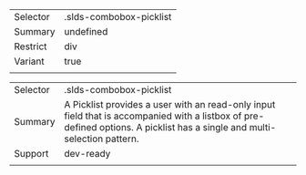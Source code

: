 
|  |  |
|-------|-------|
| Selector | .slds-combobox-picklist |
| Summary | undefined |
| Restrict | div |
| Variant | true |
|  |  |


|  |  |
|-------|-------|
| Selector | .slds-combobox-picklist |
| Summary | A Picklist provides a user with an read-only input field that is accompanied with a listbox of pre-defined options. A picklist has a single and multi-selection pattern. |
| Support | dev-ready |
|  |  |

